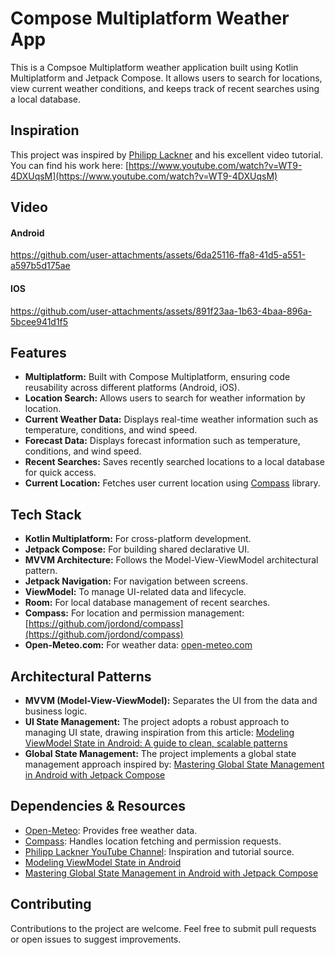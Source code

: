 # Compose Multiplatform Weather App

This is a Compsoe Multiplatform weather application built using Kotlin Multiplatform and Jetpack Compose. It allows users to search for
locations, view current weather conditions, and keeps track of recent searches using a local database.

## Inspiration

This project was inspired by [Philipp Lackner](https://www.youtube.com/@PhilippLackner) and his excellent video tutorial. You can find his
work here: [https://www.youtube.com/watch?v=WT9-4DXUqsM](https://www.youtube.com/watch?v=WT9-4DXUqsM)

## Video

#### Android
 
https://github.com/user-attachments/assets/6da25116-ffa8-41d5-a551-a597b5d175ae

#### IOS

https://github.com/user-attachments/assets/891f23aa-1b63-4baa-896a-5bcee941d1f5

## Features

* **Multiplatform:** Built with Compose Multiplatform, ensuring code reusability across different platforms (Android, iOS).
* **Location Search:** Allows users to search for weather information by location.
* **Current Weather Data:** Displays real-time weather information such as temperature, conditions, and wind speed.
* **Forecast Data:** Displays forecast information such as temperature, conditions, and wind speed.
* **Recent Searches:** Saves recently searched locations to a local database for quick access.
* **Current Location:** Fetches user current location using [Compass](https://github.com/jordond/compass) library.

## Tech Stack

* **Kotlin Multiplatform:** For cross-platform development.
* **Jetpack Compose:** For building shared declarative UI.
* **MVVM Architecture:** Follows the Model-View-ViewModel architectural pattern.
* **Jetpack Navigation:** For navigation between screens.
* **ViewModel:** To manage UI-related data and lifecycle.
* **Room:** For local database management of recent searches.
* **Compass:** For location and permission management: [https://github.com/jordond/compass](https://github.com/jordond/compass)
* **Open-Meteo.com:** For weather data: [open-meteo.com](https://open-meteo.com)




## Architectural Patterns

* **MVVM (Model-View-ViewModel):** Separates the UI from the data and business logic.
* **UI State Management:** The project adopts a robust approach to managing UI state, drawing inspiration from this
  article: [Modeling ViewModel State in Android: A guide to clean, scalable patterns](https://medium.com/clean-android-dev/modeling-viewmodel-state-in-android-a-guide-to-clean-scalable-patterns-d42932ade940)
* **Global State Management:** The project implements a global state management approach inspired
  by: [Mastering Global State Management in Android with Jetpack Compose](https://proandroiddev.com/mastering-global-state-management-in-android-with-jetpack-compose-e99350fad822)

## Dependencies & Resources

* [Open-Meteo](https://open-meteo.com): Provides free weather data.
* [Compass](https://github.com/jordond/compass): Handles location fetching and permission requests.
* [Philipp Lackner YouTube Channel](https://www.youtube.com/@PhilippLackner): Inspiration and tutorial source.
* [Modeling ViewModel State in Android](https://medium.com/clean-android-dev/modeling-viewmodel-state-in-android-a-guide-to-clean-scalable-patterns-d42932ade940)
* [Mastering Global State Management in Android with Jetpack Compose](https://proandroiddev.com/mastering-global-state-management-in-android-with-jetpack-compose-e99350fad822)

## Contributing

Contributions to the project are welcome. Feel free to submit pull requests or open issues to suggest improvements.
